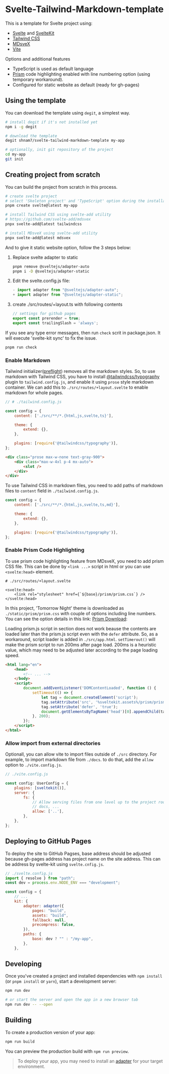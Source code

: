 # Svelte-Tailwind-Markdown-template

This is a template for Svelte project using:

-   [Svelte](https://svelte.dev) and [SvelteKit](https://kit.svelte.dev)
-   [Tailwind CSS](https://tailwindcss.com)
-   [MDsveX](https://mdsvex.pngwn.io)
-   [Vite](https://vitejs-kr.github.io)

Options and additional features

-   TypeScript is used as default language
-   [Prism](https://prismjs.com) code highlighting enabled with line numbering option (using temporary workaround).
-   Configured for static website as default (ready for gh-pages)

## Using the template

You can download the template using `degit`, a simplest way.

```bash
# install degit if it's not installed yet
npm i -g degit

# download the template
degit shnam7/svelte-tailwind-markdown-template my-app

# optionally, init git repository of the project
cd my-app
git init
```

## Creating project from scratch

You can build the project from scratch in this process.

```bash
# create svelte project
# select 'Skeleton project' and 'TypeScript' option during the installation process
pnpm create svelte@latest my-app

# install Tailwind CSS using svelte-add utility
# https://github.com/svelte-add/mdsvex
pnpx svelte-add@latest tailwindcss

# install MDsveX using svelte-add utility
pnpx svelte-add@latest mdsvex
```

And to give it static website option, follow the 3 steps below:

1.  Replace svelte adapter to static

    ```bash
    pnpm remove @sveltejs/adapter-auto
    pnpm i -D @sveltejs/adapter-static
    ```

2.  Edit the svelte.config.js file:

    ```js
    - import adapter from "@sveltejs/adapter-auto";
    + import adapter from "@sveltejs/adapter-static";
    ```

3.  create ./src/routes/+layout.ts with following contents

    ```js
    // settings for github pages
    export const prerender = true;
    export const trailingSlash = 'always';
    ```

If you see any type error messages, then run `check` scrit in package.json. It will execute 'svelte-kit sync' to fix the issue.

```bash
pnpm run check
```

### Enable Markdown

Tailwind initializer([preflight](https://tailwindcss.com/docs/preflight)) removes all the markdown styles. So, to use markdown with Tailwind CSS, you have to install [@tailwindcss/typography](https://tailwindcss.com/docs/typography-plugin) plugin to `tailwind.config.js`, and enable it using `prose` style markdown container. We can add this to `./src/routes/+layout.svelte` to enable markdown for whole pages.

```js
// # ./tailwind.config.js

const config = {
    content: ['./src/**/*.{html,js,svelte,ts}'],

    theme: {
        extend: {},
    },

    plugins: [require('@tailwindcss/typography')],
};
```

```html
<div class="prose max-w-none text-gray-900">
    <div class="max-w-4xl p-4 mx-auto">
        <slot />
    </div>
</div>
```

To use Tailwind CSS in markdown files, you need to add paths of markdown files to `content` field in `./tailwind.config.js`.

```js
const config = {
    content: ['./src/**/*.{html,js,svelte,ts,md}'],

    theme: {
        extend: {},
    },

    plugins: [require('@tailwindcss/typography')],
};
```

### Enable Prism Code Highlighting

To use prism code highlighting feature from MDsveX, you need to add prism CSS file. This can be done by `<link ...>` script in html or you can use `<svelte:head>` element.

```svelte
# ./src/routes/+layout.svelte

<svelte:head>
    <link rel="stylesheet" href={`${base}/prism/prism.css`} />
</svelte:head>
```

In this project, 'Tomorrow Night' theme is downloaded as `./static/prism/prism.css` with couple of options including line numbers.
You can see the option details in this link: [Prism Download](https://prismjs.com/download.html#themes=prism-tomorrow&languages=markup+css+clike+javascript+bash+c+cpp&plugins=line-highlight+line-numbers+show-invisibles+autolinker+wpd+show-language+data-uri-highlight+toolbar+copy-to-clipboard+match-braces):

Loading prism.js script in <head> section does not work beause the contents are loaded later than the prism.js script even with the `defer` attribute. So, as a workaround, script loader is added in `./src/app.html`. `setTimerout()` will make the prism script to run 200ms after page load. 200ms is a heuristic value, which may need to be adjusted later according to the page loading speed.

```html
<html lang="en">
    <head>
        <!-- ... -->
    </body>
    <script>
        document.addEventListener('DOMContentLoaded', function () {
            setTimeout(() => {
                let tag = document.createElement('script');
                tag.setAttribute('src', '%sveltekit.assets%/prism/prism.js');
                tag.setAttribute('defer', 'true');
                document.getElementsByTagName('head')[0].appendChild(tag);
            }, 200);
        });
    </script>
</html>
```

### Allow import from external directories

Optionall, you can allow vite to import files outside of `./src` directory. For example, to import markdown file from `./docs`. to do that, add the `allow` option to `./vite.config.js`.

```js
// ./vite.config.js

const config: UserConfig = {
    plugins: [sveltekit()],
    server: {
        fs: {
            // Allow serving files from one level up to the project root
            // docs, ...
            allow: ['..'],
        },
    },
};
```

## Deploying to GitHub Pages

To deploy the site to GitHub Pagses, base address should be adjusted because gh-pages address has project name on the site address. This can be address by svelte-kit using `svelte.cnfig.js`.

```js
// ./svelte.config.js
import { resolve } from "path";
const dev = process.env.NODE_ENV === "development";

const config = {
    // ...
    kit: {
        adapter: adapter({
            pages: "build",
            assets: "build",
            fallback: null,
            precompress: false,
        }),
        paths: {
            base: dev ? "" : "/my-app",
        },
    },
```

## Developing

Once you've created a project and installed dependencies with `npm install` (or `pnpm install` or `yarn`), start a development server:

```bash
npm run dev

# or start the server and open the app in a new browser tab
npm run dev -- --open
```

## Building

To create a production version of your app:

```bash
npm run build
```

You can preview the production build with `npm run preview`.

> To deploy your app, you may need to install an [adapter](https://kit.svelte.dev/docs/adapters) for your target environment.
